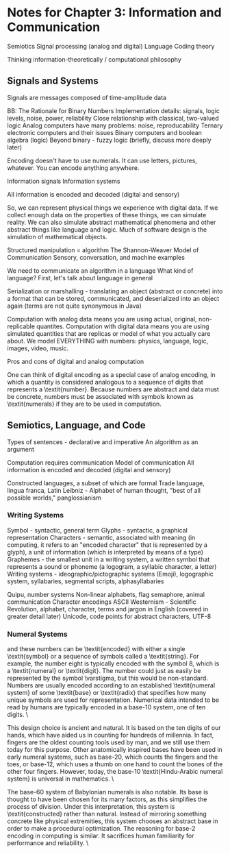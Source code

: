 # Notes for Chapter 3: Information and Communication

Semiotics
Signal processing (analog and digital)
Language
Coding theory

Thinking information-theoretically / computational philosophy

## Signals and Systems

Signals are messages composed of time-amplitude data

BB: The Rationale for Binary Numbers
    Implementation details: signals, logic levels, noise, power, reliability
    Close relationship with classical, two-valued logic
    Analog computers have many problems: noise, reproducability
    Ternary electronic computers and their issues
    Binary computers and boolean algebra (logic)
    Beyond binary - fuzzy logic (briefly, discuss more deeply later)

Encoding doesn't have to use numerals. It can use letters, pictures, whatever. You can encode anything anywhere.

Information signals
Information systems

All information is encoded and decoded (digital and sensory)

So, we can represent physical things we experience with digital data. If we collect enough data on the properties of these things, we can simulate reality. We can also simulate abstract mathematical phenomena and other abstract things like language and logic. Much of software design is the simulation of mathematical objects.

Structured manipulation = algorithm
The Shannon-Weaver Model of Communication
Sensory, conversation, and machine examples

We need to communicate an algorithm in a language
What kind of language?
First, let's talk about language in general

Serialization or marshalling - translating an object (abstract or concrete) into a format that can be stored, communicated, and deserialized into an object again (terms are not quite synonymous in Java)

Computation with analog data means you are using actual, original, non-replicable quantites. Computation with digital data means you are using simulated quantities that are replicas or model of what you actually care about. We model EVERYTHING with numbers: physics, language, logic, images, video, music.

Pros and cons of digital and analog computation

One can think of digital encoding as a special case of analog encoding, in which a quantity is considered analogous to a sequence of digits that represents a \textit{number}. Because numbers are abstract and data must be concrete, numbers must be associated with symbols known as \textit{numerals} if they are to be used in computation.

## Semiotics, Language, and Code

Types of sentences - declarative and imperative
An algorithm as an argument

Computation requires communication
Model of communication
All information is encoded and decoded (digital and sensory)

Constructed languages, a subset of which are formal
Trade language, lingua franca, Latin
Leibniz - Alphabet of human thought, "best of all possible worlds," panglossianism

### Writing Systems

Symbol - syntactic, general term
Glyphs - syntactic, a graphical representation
Characters - semantic, associated with meaning (in computing, it refers to an "encoded character" that is represented by a glyph), a unit of information (which is interpreted by means of a type)
Graphemes - the smallest unit in a writing system, a written symbol that represents a sound or phoneme (a logogram, a syllabic character, a letter)
Writing systems - ideographic/pictographic systems (Emoji), logographic system, syllabaries, segmental scripts, alphasyllabaries

Quipu, number systems
Non-linear alphabets, flag semaphore, animal communication
Character encodings
ASCII
Westernism - Scientific Revolution, alphabet, character, terms and jargon in English (covered in greater detail later)
Unicode, code points for abstract characters, UTF-8

### Numeral Systems

and these numbers can be \textit{encoded} with either a single \textit{symbol} or a sequence of symbols called a \textit{string}. For example, the number eight is typically encoded with the symbol 8, which is a \textit{numeral} or \textit{digit}. The number could just as easily be represented by the symbol \varstigma, but this would be non-standard. Numbers are usually encoded according to an established \textit{numeral system} of some \textit{base} or \textit{radix} that specifies how many unique symbols are used for representation. Numerical data intended to be read by humans are typically encoded in a base-10 system, one of ten digits. \\

This design choice is ancient and natural. It is based on the ten digits of our hands, which have aided us in counting for hundreds of millennia. In fact, fingers are the oldest counting tools used by man, and we still use them today for this purpose. Other anatomically inspired bases have been used in early numeral systems, such as base-20, which counts the fingers and the toes, or base-12, which uses a thumb on one hand to count the bones of the other four fingers. However, today, the base-10 \textit{Hindu-Arabic numeral system} is universal in mathematics. \\

The base-60 system of Babylonian numerals is also notable. Its base is thought to have been chosen for its many factors, as this simplifies the process of division. Under this interpretation, this system is \textit{constructed} rather than natural. Instead of mirroring something concrete like physical extremities, this system chooses an abstract base in order to make a procedural optimization. The reasoning for base-2 encoding in computing is similar. It sacrifices human familiarity for performance and reliability. \\


